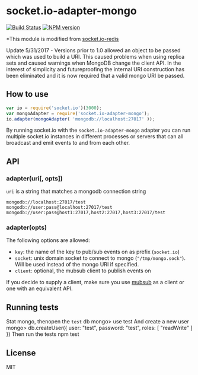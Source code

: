 # socket.io-adapter-mongo

[![Build Status](https://secure.travis-ci.org/modit/socket.io-adapter-mongo.png)](http://travis-ci.org/modit/socket.io-adapter-mongo)
[![NPM version](https://badge.fury.io/js/socket.io-adapter-mongo.png)](http://badge.fury.io/js/socket.io-adapter-mongo)

*This module is modified from [socket.io-redis](https://github.com/Automattic/socket.io-redis)

Update 5/31/2017 - Versions prior to 1.0 allowed an object to be passed which was used to build a URI. This caused problems when using replica sets and caused warnings when MongoDB change the client API. In the interest of simplicity and futureproofing the internal URI construction has been eliminated and it is now required that a valid mongo URI be passed.

## How to use

```js
var io = require('socket.io')(3000);
var mongoAdapter = require('socket.io-adapter-mongo');
io.adapter(mongoAdapter( 'mongodb://localhost:27017' ));
```

By running socket.io with the `socket.io-adapter-mongo` adapter you can run
multiple socket.io instances in different processes or servers that can
all broadcast and emit events to and from each other.


## API

### adapter(uri[, opts])

`uri` is a string that matches a mongodb connection string
```
mongodb://localhost:27017/test
mongodb://user:pass@localhost:27017/test
mongodb://user:pass@host1:27017,host2:27017,host3:27017/test
```

### adapter(opts)

The following options are allowed:

- `key`: the name of the key to pub/sub events on as prefix (`socket.io`)
- `socket`: unix domain socket to connect to mongo (`"/tmp/mongo.sock"`). Will
  be used instead of the mongo URI if specified.
- `client`: optional, the mubsub client to publish events on

If you decide to supply a client, make sure you use [mubsub](https://github.com/nodebb/mubsub) as a client or one with an equivalent API.
## Running tests
Stat mongo, thenopen the `test` db
    mongo> use test
And create a new user
    mongo> db.createUser({ user: "test", password: "test", roles: [ "readWrite" ] })
Then run the tests
    npm test

## License

MIT
